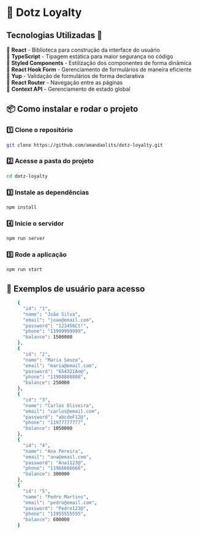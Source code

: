 # 🚀 Dotz Loyalty  

## Tecnologias Utilizadas 🚀

🔹 **React** - Biblioteca para construção da interface do usuário  
🔹 **TypeScript** - Tipagem estática para maior segurança no código  
🔹 **Styled Components** - Estilização dos componentes de forma dinâmica  
🔹 **React Hook Form** - Gerenciamento de formulários de maneira eficiente  
🔹 **Yup** - Validação de formulários de forma declarativa  
🔹 **React Router** - Navegação entre as páginas  
🔹 **Context API** - Gerenciamento de estado global   

## 📦 Como instalar e rodar o projeto  

### 1️⃣ Clone o repositório  
```bash
git clone https://github.com/amandaolits/dotz-loyalty.git
```

### 2️⃣ Acesse a pasta do projeto 
```bash
cd dotz-loyalty
```

### 3️⃣ Instale as dependências  
```bash
npm install
```

### 4️⃣ Inicie o servidor
```bash
npm run server
```

### 5️⃣ Rode a aplicação
```bash
npm run start
```

## 👤 Exemplos de usuário para acesso 
```bash
    {
      "id": "1",
      "name": "João Silva",
      "email": "joao@email.com",
      "password": "123456Ct!",
      "phone": "11999999999",
      "balance": 1500000
    },
    {
      "id": "2",
      "name": "Maria Souza",
      "email": "maria@email.com",
      "password": "654321Ao@",
      "phone": "11988888888",
      "balance": 250000
    },
    {
      "id": "3",
      "name": "Carlos Oliveira",
      "email": "carlos@email.com",
      "password": "abcdeF12@",
      "phone": "11977777777",
      "balance": 1050000
    },
    {
      "id": "4",
      "name": "Ana Pereira",
      "email": "ana@email.com",
      "password": "Ana1123@",
      "phone": "11966666666",
      "balance": 300000
    },
    {
      "id": "5",
      "name": "Pedro Martins",
      "email": "pedro@email.com",
      "password": "Pedro123@",
      "phone": "11955555555",
      "balance": 600000
    }
```

